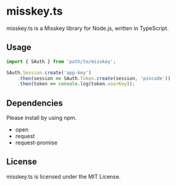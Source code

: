 misskey.ts
====

misskey.ts is a Misskey library for Node.js, written in TypeScript.

## Usage
```ts
import { SAuth } from 'path/to/misskey';

SAuth.Session.create('app-key')
	.then(session => SAuth.Token.create(session, 'pincode'))
	.then(token => console.log(token.userKey));
```

## Dependencies
Please install by using npm.

* open
* request
* request-promise

## License
misskey.ts is licensed under the MIT License.